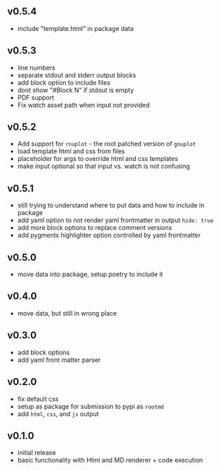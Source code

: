
## v0.5.4
- include "template.html" in package data 

## v0.5.3
- line numbers
- separate stdout and stderr output blocks
- add block option to include files
- dont show  "#Block N" if stdout is empty
- PDF support
- Fix watch asset path when input not provided
## v0.5.2
- Add support for `rnuplot` - the root patched version of `gnuplot`
- load template html and css from files
- placeholder for args to override html and css templates
- make input optional so that input vs. watch is not confusing

## v0.5.1
- still trying to understand where to put data and how to include in package
- add yaml option to not render yaml frontmatter in output `hide: true`
- add more block options to replace comment versions
- add pygments highlighter option controlled by yaml frontmatter 

## v0.5.0
- move data into package, setup poetry to include it

## v0.4.0
- move data, but still in wrong place

## v0.3.0
- add block options
- add yaml front matter parser

## v0.2.0
- fix default css
- setup as package for submission to pypi as `rootmd`
- add `html`, `css`, and `js` output

## v0.1.0
- initial release
- basic functionality with Html and MD renderer + code execution